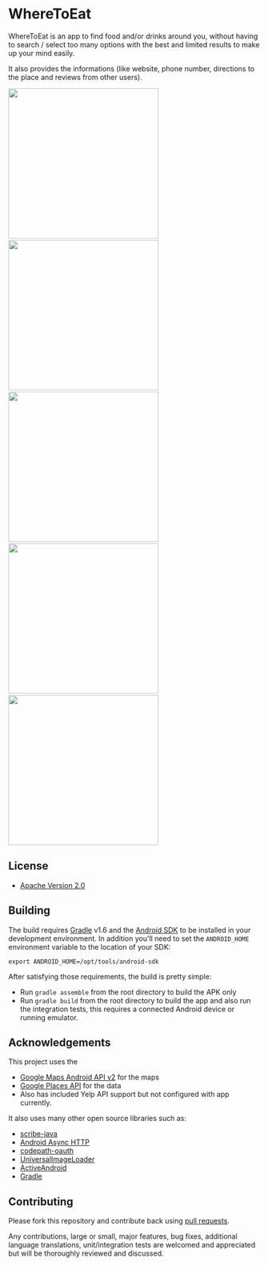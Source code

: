 # WhereToEat


WhereToEat is an app to find food and/or drinks around you, without having to search / select too many options with the best 
and limited results to make up your mind easily.

It also provides the informations (like website, phone number, directions to the place and reviews from other users).


<img src="http://i.imgur.com/OcSr1Tk.png" height="300" />
&nbsp;&nbsp;
<img src="http://i.imgur.com/8r8a0i9.png" height="300" />
&nbsp;&nbsp;
<img src="http://i.imgur.com/xx4x9FB.png" height="300" />
&nbsp;&nbsp;
<img src="http://i.imgur.com/j36epC7.png" height="300" />
&nbsp;&nbsp;
<img src="http://i.imgur.com/Tly2VZv.png" height="300" />


## License

* [Apache Version 2.0](http://www.apache.org/licenses/LICENSE-2.0.html)


## Building

The build requires [Gradle](http://www.gradleware.com/)
v1.6 and the [Android SDK](http://developer.android.com/sdk/index.html)
to be installed in your development environment. In addition you'll need to set
the `ANDROID_HOME` environment variable to the location of your SDK:

    export ANDROID_HOME=/opt/tools/android-sdk

After satisfying those requirements, the build is pretty simple:

* Run `gradle assemble` from the root directory to build the APK only
* Run `gradle build` from the root directory to build the app and also run
  the integration tests, this requires a connected Android device or running
  emulator.


## Acknowledgements

This project uses the 
* [Google Maps Android API v2](https://developers.google.com/maps/documentation/android/start) for the maps
* [Google Places API](https://developers.google.com/places/documentation/) for the data
* Also has included Yelp API support but not configured with app currently.


It also uses many other open source libraries such as:

 * [scribe-java](https://github.com/fernandezpablo85/scribe-java)
 * [Android Async HTTP](https://github.com/loopj/android-async-http)
 * [codepath-oauth](https://github.com/thecodepath/android-oauth-handler)
 * [UniversalImageLoader](https://github.com/nostra13/Android-Universal-Image-Loader)
 * [ActiveAndroid](https://github.com/pardom/ActiveAndroid)
 * [Gradle](https://github.com/gradle/gradle)

## Contributing

Please fork this repository and contribute back using
[pull requests](https://github.com/wheretoeatorg/WhereToEat/pulls).

Any contributions, large or small, major features, bug fixes, additional
language translations, unit/integration tests are welcomed and appreciated
but will be thoroughly reviewed and discussed.


